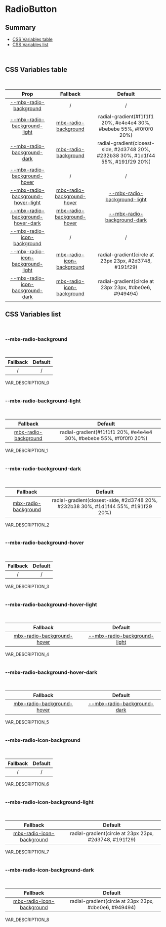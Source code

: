 # RadioButton

## Summary

- [CSS Variables table](#css-variables-table)
- [CSS Variables list](#css-variables-list)

<br>

## CSS Variables table

<br>

| <div style='text-align:center;margin:auto;'>Prop</div>                                                                    | <div style='text-align:center;margin:auto;'>Fallback</div>                                                  | <div style='text-align:center;margin:auto;'>Default</div>                                                                           |
| ------------------------------------------------------------------------------------------------------------------------- | ----------------------------------------------------------------------------------------------------------- | ----------------------------------------------------------------------------------------------------------------------------------- |
| <div style='text-align:center;margin:auto;'>[--mbx-radio-background](#mbx-radio-background)</div>                         | <div style='text-align:center;margin:auto;'>/</div>                                                         | <div style='text-align:center;margin:auto;'>/</div>                                                                                 |
| <div style='text-align:center;margin:auto;'>[--mbx-radio-background-light](#mbx-radio-background-light)</div>             | <div style='text-align:center;margin:auto;'>[mbx-radio-background](#mbx-radio-background)</div>             | <div style='text-align:center;margin:auto;'>radial-gradient(#f1f1f1 20%, #e4e4e4 30%, #bebebe 55%, #f0f0f0 20%)</div>               |
| <div style='text-align:center;margin:auto;'>[--mbx-radio-background-dark](#mbx-radio-background-dark)</div>               | <div style='text-align:center;margin:auto;'>[mbx-radio-background](#mbx-radio-background)</div>             | <div style='text-align:center;margin:auto;'>radial-gradient(closest-side, #2d3748 20%, #232b38 30%, #1d1f44 55%, #191f29 20%)</div> |
| <div style='text-align:center;margin:auto;'>[--mbx-radio-background-hover](#mbx-radio-background-hover)</div>             | <div style='text-align:center;margin:auto;'>/</div>                                                         | <div style='text-align:center;margin:auto;'>/</div>                                                                                 |
| <div style='text-align:center;margin:auto;'>[--mbx-radio-background-hover-light](#mbx-radio-background-hover-light)</div> | <div style='text-align:center;margin:auto;'>[mbx-radio-background-hover](#mbx-radio-background-hover)</div> | <div style='text-align:center;margin:auto;'>[--mbx-radio-background-light](#mbx-radio-background-light)</div>                       |
| <div style='text-align:center;margin:auto;'>[--mbx-radio-background-hover-dark](#mbx-radio-background-hover-dark)</div>   | <div style='text-align:center;margin:auto;'>[mbx-radio-background-hover](#mbx-radio-background-hover)</div> | <div style='text-align:center;margin:auto;'>[--mbx-radio-background-dark](#mbx-radio-background-dark)</div>                         |
| <div style='text-align:center;margin:auto;'>[--mbx-radio-icon-background](#mbx-radio-icon-background)</div>               | <div style='text-align:center;margin:auto;'>/</div>                                                         | <div style='text-align:center;margin:auto;'>/</div>                                                                                 |
| <div style='text-align:center;margin:auto;'>[--mbx-radio-icon-background-light](#mbx-radio-icon-background-light)</div>   | <div style='text-align:center;margin:auto;'>[mbx-radio-icon-background](#mbx-radio-icon-background)</div>   | <div style='text-align:center;margin:auto;'>radial-gradient(circle at 23px 23px, #2d3748, #191f29)</div>                            |
| <div style='text-align:center;margin:auto;'>[--mbx-radio-icon-background-dark](#mbx-radio-icon-background-dark)</div>     | <div style='text-align:center;margin:auto;'>[mbx-radio-icon-background](#mbx-radio-icon-background)</div>   | <div style='text-align:center;margin:auto;'>radial-gradient(circle at 23px 23px, #dbe0e6, #949494)</div>                            |

## CSS Variables list

<br>

### --mbx-radio-background

<br>

| <div style='text-align:center;margin:auto;'>Fallback</div> | <div style='text-align:center;margin:auto;'>Default</div> |
| ---------------------------------------------------------- | --------------------------------------------------------- |
| <div style='text-align:center;margin:auto;'>/</div>        | <div style='text-align:center;margin:auto;'>/</div>       |

VAR_DESCRIPTION_0<br><br>

### --mbx-radio-background-light

<br>

| <div style='text-align:center;margin:auto;'>Fallback</div>                                      | <div style='text-align:center;margin:auto;'>Default</div>                                                             |
| ----------------------------------------------------------------------------------------------- | --------------------------------------------------------------------------------------------------------------------- |
| <div style='text-align:center;margin:auto;'>[mbx-radio-background](#mbx-radio-background)</div> | <div style='text-align:center;margin:auto;'>radial-gradient(#f1f1f1 20%, #e4e4e4 30%, #bebebe 55%, #f0f0f0 20%)</div> |

VAR_DESCRIPTION_1<br><br>

### --mbx-radio-background-dark

<br>

| <div style='text-align:center;margin:auto;'>Fallback</div>                                      | <div style='text-align:center;margin:auto;'>Default</div>                                                                           |
| ----------------------------------------------------------------------------------------------- | ----------------------------------------------------------------------------------------------------------------------------------- |
| <div style='text-align:center;margin:auto;'>[mbx-radio-background](#mbx-radio-background)</div> | <div style='text-align:center;margin:auto;'>radial-gradient(closest-side, #2d3748 20%, #232b38 30%, #1d1f44 55%, #191f29 20%)</div> |

VAR_DESCRIPTION_2<br><br>

### --mbx-radio-background-hover

<br>

| <div style='text-align:center;margin:auto;'>Fallback</div> | <div style='text-align:center;margin:auto;'>Default</div> |
| ---------------------------------------------------------- | --------------------------------------------------------- |
| <div style='text-align:center;margin:auto;'>/</div>        | <div style='text-align:center;margin:auto;'>/</div>       |

VAR_DESCRIPTION_3<br><br>

### --mbx-radio-background-hover-light

<br>

| <div style='text-align:center;margin:auto;'>Fallback</div>                                                  | <div style='text-align:center;margin:auto;'>Default</div>                                                     |
| ----------------------------------------------------------------------------------------------------------- | ------------------------------------------------------------------------------------------------------------- |
| <div style='text-align:center;margin:auto;'>[mbx-radio-background-hover](#mbx-radio-background-hover)</div> | <div style='text-align:center;margin:auto;'>[--mbx-radio-background-light](#mbx-radio-background-light)</div> |

VAR_DESCRIPTION_4<br><br>

### --mbx-radio-background-hover-dark

<br>

| <div style='text-align:center;margin:auto;'>Fallback</div>                                                  | <div style='text-align:center;margin:auto;'>Default</div>                                                   |
| ----------------------------------------------------------------------------------------------------------- | ----------------------------------------------------------------------------------------------------------- |
| <div style='text-align:center;margin:auto;'>[mbx-radio-background-hover](#mbx-radio-background-hover)</div> | <div style='text-align:center;margin:auto;'>[--mbx-radio-background-dark](#mbx-radio-background-dark)</div> |

VAR_DESCRIPTION_5<br><br>

### --mbx-radio-icon-background

<br>

| <div style='text-align:center;margin:auto;'>Fallback</div> | <div style='text-align:center;margin:auto;'>Default</div> |
| ---------------------------------------------------------- | --------------------------------------------------------- |
| <div style='text-align:center;margin:auto;'>/</div>        | <div style='text-align:center;margin:auto;'>/</div>       |

VAR_DESCRIPTION_6<br><br>

### --mbx-radio-icon-background-light

<br>

| <div style='text-align:center;margin:auto;'>Fallback</div>                                                | <div style='text-align:center;margin:auto;'>Default</div>                                                |
| --------------------------------------------------------------------------------------------------------- | -------------------------------------------------------------------------------------------------------- |
| <div style='text-align:center;margin:auto;'>[mbx-radio-icon-background](#mbx-radio-icon-background)</div> | <div style='text-align:center;margin:auto;'>radial-gradient(circle at 23px 23px, #2d3748, #191f29)</div> |

VAR_DESCRIPTION_7<br><br>

### --mbx-radio-icon-background-dark

<br>

| <div style='text-align:center;margin:auto;'>Fallback</div>                                                | <div style='text-align:center;margin:auto;'>Default</div>                                                |
| --------------------------------------------------------------------------------------------------------- | -------------------------------------------------------------------------------------------------------- |
| <div style='text-align:center;margin:auto;'>[mbx-radio-icon-background](#mbx-radio-icon-background)</div> | <div style='text-align:center;margin:auto;'>radial-gradient(circle at 23px 23px, #dbe0e6, #949494)</div> |

VAR_DESCRIPTION_8<br><br>
